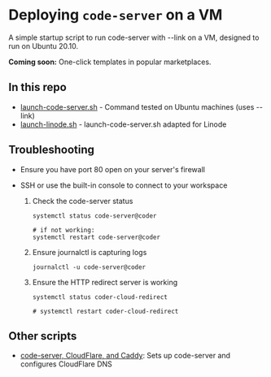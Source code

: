 # Deploying `code-server` on a VM

A simple startup script to run code-server with --link on a VM, designed to run on Ubuntu 20.10.

**Coming soon:** One-click templates in popular marketplaces.

## In this repo

- [launch-code-server.sh](./launch-code-server.sh) - Command tested on Ubuntu machines (uses --link)
- [launch-linode.sh](./launch-linode.sh) - launch-code-server.sh adapted for Linode

## Troubleshooting

- Ensure you have port 80 open on your server's firewall

- SSH or use the built-in console to connect to your workspace


  1. Check the code-server status

     ```console
     systemctl status code-server@coder

     # if not working:
     systemctl restart code-server@coder
     ```

  1. Ensure journalctl is capturing logs

     ```console
     journalctl -u code-server@coder
     ```

  1. Ensure the HTTP redirect server is working

     ```console
     systemctl status coder-cloud-redirect

     # systemctl restart coder-cloud-redirect
     ```

## Other scripts

- [code-server, CloudFlare, and Caddy](https://github.com/alec-hs/coder-cloudflare-setup): Sets up code-server and configures CloudFlare DNS
